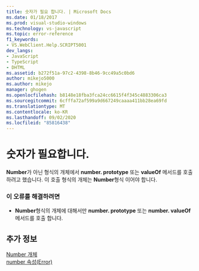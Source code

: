 ```yaml
---
title: 숫자가 필요 합니다. | Microsoft Docs
ms.date: 01/18/2017
ms.prod: visual-studio-windows
ms.technology: vs-javascript
ms.topic: error-reference
f1_keywords:
- VS.WebClient.Help.SCRIPT5001
dev_langs:
- JavaScript
- TypeScript
- DHTML
ms.assetid: b272f51a-97c2-4398-8b46-9cc49a5c0bd6
author: mikejo5000
ms.author: mikejo
manager: ghogen
ms.openlocfilehash: b8148e18fba3fca24cc6615f4f345c4883306ca3
ms.sourcegitcommit: 6cfffa72af599a9d667249caaaa411bb28ea69fd
ms.translationtype: MT
ms.contentlocale: ko-KR
ms.lasthandoff: 09/02/2020
ms.locfileid: "85816438"
---
```

# <a name="number-expected"></a>숫자가 필요합니다.
**Number**가 아닌 형식의 개체에서 **number. prototype** 또는 **valueOf** 메서드를 호출 하려고 했습니다. 이 호출 형식의 개체는 **Number**형식 이어야 합니다.  
  
### <a name="to-correct-this-error"></a>이 오류를 해결하려면  
  
- **Number**형식의 개체에 대해서만 **number. prototype** 또는 **number. valueOf** 메서드를 호출 합니다.  
  
## <a name="see-also"></a>추가 정보  
 [Number 개체](../../javascript/reference/number-object-javascript.md)   
 [number 속성(Error)](../../javascript/reference/number-property-error-javascript.md)